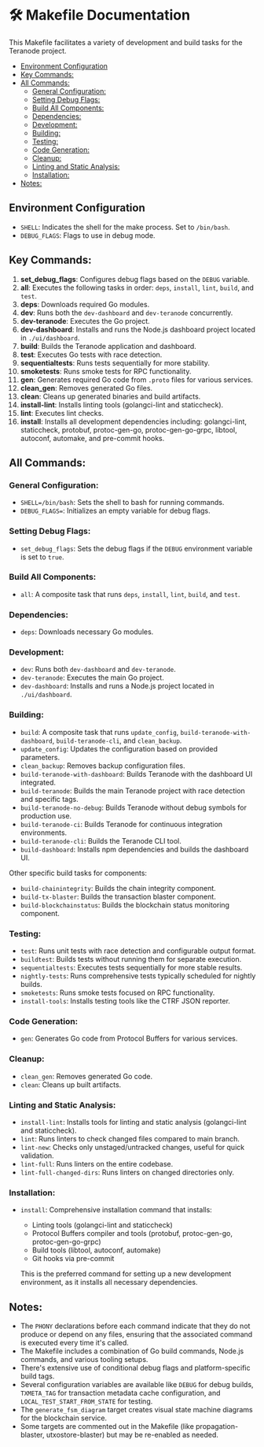 # 🛠️ Makefile Documentation

This Makefile facilitates a variety of development and build tasks for the Teranode project.

- [Environment Configuration](#environment-configuration)
- [Key Commands:](#key-commands)
- [All Commands:](#all-commands)
    - [General Configuration:](#general-configuration)
    - [Setting Debug Flags:](#setting-debug-flags)
    - [Build All Components:](#build-all-components)
    - [Dependencies:](#dependencies)
    - [Development:](#development)
    - [Building:](#building)
    - [Testing:](#testing)
    - [Code Generation:](#code-generation)
    - [Cleanup:](#cleanup)
    - [Linting and Static Analysis:](#linting-and-static-analysis)
    - [Installation:](#installation)
- [Notes:](#notes)



## Environment Configuration
- `SHELL`: Indicates the shell for the make process. Set to `/bin/bash`.
- `DEBUG_FLAGS`: Flags to use in debug mode.

## Key Commands:

1. **set_debug_flags**: Configures debug flags based on the `DEBUG` variable.
2. **all**: Executes the following tasks in order: `deps`, `install`, `lint`, `build`, and `test`.
3. **deps**: Downloads required Go modules.
4. **dev**: Runs both the `dev-dashboard` and `dev-teranode` concurrently.
5. **dev-teranode**: Executes the Go project.
6. **dev-dashboard**: Installs and runs the Node.js dashboard project located in `./ui/dashboard`.
7. **build**: Builds the Teranode application and dashboard.
8. **test**: Executes Go tests with race detection.
9. **sequentialtests**: Runs tests sequentially for more stability.
10. **smoketests**: Runs smoke tests for RPC functionality.
11. **gen**: Generates required Go code from `.proto` files for various services.
12. **clean_gen**: Removes generated Go files.
13. **clean**: Cleans up generated binaries and build artifacts.
14. **install-lint**: Installs linting tools (golangci-lint and staticcheck).
15. **lint**: Executes lint checks.
16. **install**: Installs all development dependencies including: golangci-lint, staticcheck, protobuf, protoc-gen-go, protoc-gen-go-grpc, libtool, autoconf, automake, and pre-commit hooks.

## All Commands:

### General Configuration:

- `SHELL=/bin/bash`: Sets the shell to bash for running commands.
- `DEBUG_FLAGS=`: Initializes an empty variable for debug flags.

### Setting Debug Flags:

- `set_debug_flags`: Sets the debug flags if the `DEBUG` environment variable is set to `true`.

### Build All Components:

- `all`: A composite task that runs `deps`, `install`, `lint`, `build`, and `test`.

### Dependencies:

- `deps`: Downloads necessary Go modules.

### Development:

- `dev`: Runs both `dev-dashboard` and `dev-teranode`.
- `dev-teranode`: Executes the main Go project.
- `dev-dashboard`: Installs and runs a Node.js project located in `./ui/dashboard`.

### Building:

- `build`: A composite task that runs `update_config`, `build-teranode-with-dashboard`, `build-teranode-cli`, and `clean_backup`.
- `update_config`: Updates the configuration based on provided parameters.
- `clean_backup`: Removes backup configuration files.
- `build-teranode-with-dashboard`: Builds Teranode with the dashboard UI integrated.
- `build-teranode`: Builds the main Teranode project with race detection and specific tags.
- `build-teranode-no-debug`: Builds Teranode without debug symbols for production use.
- `build-teranode-ci`: Builds Teranode for continuous integration environments.
- `build-teranode-cli`: Builds the Teranode CLI tool.
- `build-dashboard`: Installs npm dependencies and builds the dashboard UI.

Other specific build tasks for components:

- `build-chainintegrity`: Builds the chain integrity component.
- `build-tx-blaster`: Builds the transaction blaster component.
- `build-blockchainstatus`: Builds the blockchain status monitoring component.

### Testing:

- `test`: Runs unit tests with race detection and configurable output format.
- `buildtest`: Builds tests without running them for separate execution.
- `sequentialtests`: Executes tests sequentially for more stable results.
- `nightly-tests`: Runs comprehensive tests typically scheduled for nightly builds.
- `smoketests`: Runs smoke tests focused on RPC functionality.
- `install-tools`: Installs testing tools like the CTRF JSON reporter.

### Code Generation:

- `gen`: Generates Go code from Protocol Buffers for various services.

### Cleanup:

- `clean_gen`: Removes generated Go code.
- `clean`: Cleans up built artifacts.

### Linting and Static Analysis:

- `install-lint`: Installs tools for linting and static analysis (golangci-lint and staticcheck).
- `lint`: Runs linters to check changed files compared to main branch.
- `lint-new`: Checks only unstaged/untracked changes, useful for quick validation.
- `lint-full`: Runs linters on the entire codebase.
- `lint-full-changed-dirs`: Runs linters on changed directories only.

### Installation:

- `install`: Comprehensive installation command that installs:
  - Linting tools (golangci-lint and staticcheck)
  - Protocol Buffers compiler and tools (protobuf, protoc-gen-go, protoc-gen-go-grpc)
  - Build tools (libtool, autoconf, automake)
  - Git hooks via pre-commit

  This is the preferred command for setting up a new development environment, as it installs all necessary dependencies.

## Notes:
- The `PHONY` declarations before each command indicate that they do not produce or depend on any files, ensuring that the associated command is executed every time it's called.
- The Makefile includes a combination of Go build commands, Node.js commands, and various tooling setups.
- There's extensive use of conditional debug flags and platform-specific build tags.
- Several configuration variables are available like `DEBUG` for debug builds, `TXMETA_TAG` for transaction metadata cache configuration, and `LOCAL_TEST_START_FROM_STATE` for testing.
- The `generate_fsm_diagram` target creates visual state machine diagrams for the blockchain service.
- Some targets are commented out in the Makefile (like propagation-blaster, utxostore-blaster) but may be re-enabled as needed.
